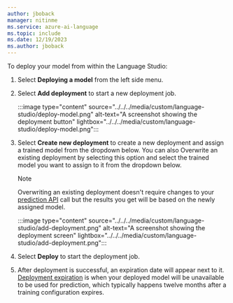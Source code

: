 ```yaml
---
author: jboback
manager: nitinme
ms.service: azure-ai-language
ms.topic: include
ms.date: 12/19/2023
ms.author: jboback
---
```


To deploy your model from within the Language Studio:

1. Select **Deploying a model** from the left side menu.

2. Select **Add deployment** to start a new deployment job.

    :::image type="content" source="../../../media/custom/language-studio/deploy-model.png" alt-text="A screenshot showing the deployment button" lightbox="../../../media/custom/language-studio/deploy-model.png":::

3. Select **Create new deployment** to create a new deployment and assign a trained model from the dropdown below. You can also Overwrite an existing deployment by selecting this option and select the trained model you want to assign to it from the dropdown below.

    > [!NOTE]
    > Overwriting an existing deployment doesn't require changes to your [prediction API](https://aka.ms/ct-runtime-swagger) call but the results you get will be based on the newly assigned model.

    :::image type="content" source="../../../media/custom/language-studio/add-deployment.png" alt-text="A screenshot showing the deployment screen" lightbox="../../../media/custom/language-studio/add-deployment.png":::

4. Select **Deploy** to start the deployment job.

5. After deployment is successful, an expiration date will appear next to it. [Deployment expiration](../../../concepts/model-lifecycle.md) is when your deployed model will be unavailable to be used for prediction, which typically happens twelve months after a training configuration expires.
